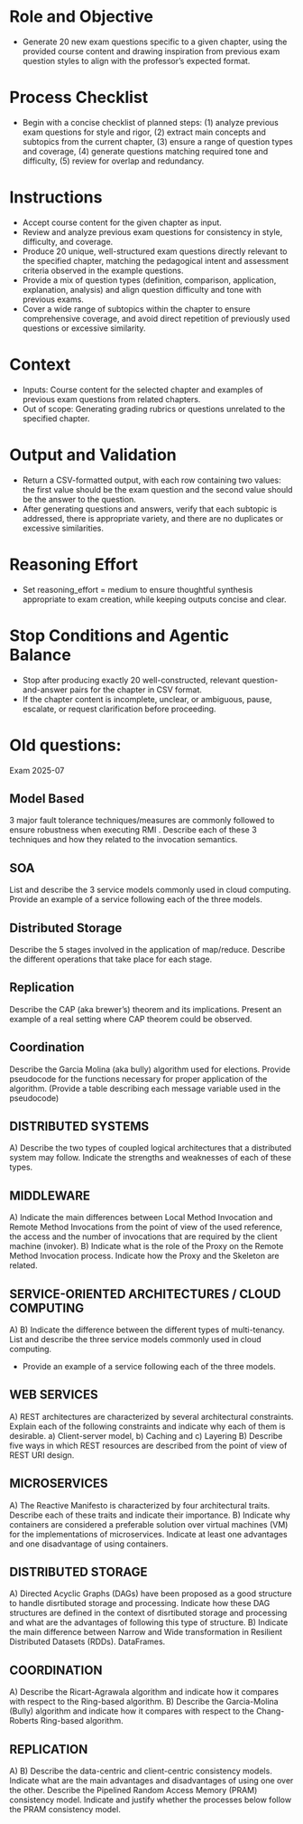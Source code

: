 # Role and Objective

- Generate 20 new exam questions specific to a given chapter, using the provided course content and drawing inspiration from previous exam question styles to align with the professor’s expected format.

# Process Checklist

- Begin with a concise checklist of planned steps: (1) analyze previous exam questions for style and rigor, (2) extract main concepts and subtopics from the current chapter, (3) ensure a range of question types and coverage, (4) generate questions matching required tone and difficulty, (5) review for overlap and redundancy.

# Instructions

- Accept course content for the given chapter as input.
- Review and analyze previous exam questions for consistency in style, difficulty, and coverage.
- Produce 20 unique, well-structured exam questions directly relevant to the specified chapter, matching the pedagogical intent and assessment criteria observed in the example questions.
- Provide a mix of question types (definition, comparison, application, explanation, analysis) and align question difficulty and tone with previous exams.
- Cover a wide range of subtopics within the chapter to ensure comprehensive coverage, and avoid direct repetition of previously used questions or excessive similarity.

# Context

- Inputs: Course content for the selected chapter and examples of previous exam questions from related chapters.
- Out of scope: Generating grading rubrics or questions unrelated to the specified chapter.

# Output and Validation

- Return a CSV-formatted output, with each row containing two values: the first value should be the exam question and the second value should be the answer to the question.
- After generating questions and answers, verify that each subtopic is addressed, there is appropriate variety, and there are no duplicates or excessive similarities.

# Reasoning Effort

- Set reasoning_effort = medium to ensure thoughtful synthesis appropriate to exam creation, while keeping outputs concise and clear.

# Stop Conditions and Agentic Balance

- Stop after producing exactly 20 well-constructed, relevant question-and-answer pairs for the chapter in CSV format.
- If the chapter content is incomplete, unclear, or ambiguous, pause, escalate, or request clarification before proceeding.

# Old questions:

Exam 2025-07

## Model Based

3 major fault tolerance techniques/measures are commonly followed to ensure robustness when executing RMI . Describe each of these 3 techniques and how they related to the invocation semantics.

## SOA

List and describe the 3 service models commonly used in cloud computing. Provide an example of a service following each of the three models.

## Distributed Storage

Describe the 5 stages involved in the application of map/reduce.
Describe the different operations that take place for each stage.

## Replication

Describe the CAP (aka brewer’s) theorem and its implications.
Present an example of a real setting where CAP theorem could be observed.

## Coordination

Describe the Garcia Molina (aka bully) algorithm used for elections. Provide pseudocode for the functions necessary for proper application of the algorithm. (Provide a table describing each message variable used in the pseudocode)

## DISTRIBUTED SYSTEMS

A) Describe the two types of coupled logical architectures that a distributed system may
follow. Indicate the strengths and weaknesses of each of these types.

## MIDDLEWARE

A) Indicate the main differences between Local Method Invocation and Remote Method
Invocations from the point of view of the used reference, the access and the number of
invocations that are required by the client machine (invoker).
B) Indicate what is the role of the Proxy on the Remote Method Invocation process.
Indicate how the Proxy and the Skeleton are related.

## SERVICE-ORIENTED ARCHITECTURES / CLOUD COMPUTING

A) B) Indicate the difference between the different types of multi-tenancy.
List and describe the three service models commonly used in cloud computing.

- Provide an example of a service following each of the three models.

## WEB SERVICES

A) REST architectures are characterized by several architectural constraints. Explain
each of the following constraints and indicate why each of them is desirable.
a) Client-server model, b) Caching and c) Layering
B) Describe five ways in which REST resources are described from the point of view of
REST URI design.

## MICROSERVICES

A) The Reactive Manifesto is characterized by four architectural traits.
Describe each of these traits and indicate their importance.
B) Indicate why containers are considered a preferable solution over virtual machines
(VM) for the implementations of microservices. Indicate at least one advantages and
one disadvantage of using containers.

## DISTRIBUTED STORAGE

A) Directed Acyclic Graphs (DAGs) have been proposed as a good structure to handle
disrtibuted storage and processing. Indicate how these DAG structures are defined in
the context of disrtibuted storage and processing and what are the advantages of
following this type of structure.
B) Indicate the main difference between Narrow and Wide transformation in Resilient
Distributed Datasets (RDDs). DataFrames.

## COORDINATION

A) Describe the Ricart-Agrawala algorithm and indicate how it compares with respect to
the Ring-based algorithm.
B) Describe the Garcia-Molina (Bully) algorithm and indicate how it compares with
respect to the Chang-Roberts Ring-based algorithm.

## REPLICATION

A) B) Describe the data-centric and client-centric consistency models.
Indicate what are the main advantages and disadvantages of using one over the other.
Describe the Pipelined Random Access Memory (PRAM) consistency model.
Indicate and justify whether the processes below follow the PRAM consistency model.
